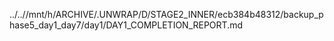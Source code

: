 ../..//mnt/h/ARCHIVE/.UNWRAP/D/STAGE2_INNER/ecb384b48312/backup_phase5_day1_day7/day1/DAY1_COMPLETION_REPORT.md